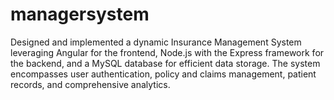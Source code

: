 # managersystem

Designed and implemented a dynamic Insurance Management System leveraging Angular for the frontend, Node.js with the Express framework for the backend, and a MySQL database for efficient data storage. The system encompasses user authentication, policy and claims management, patient records, and comprehensive analytics.